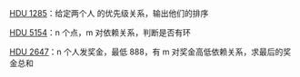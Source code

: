 [HDU 1285](https://github.com/Hapoa/Accepted/blob/master/26%20-%20%E6%8B%93%E6%89%91%E6%8E%92%E5%BA%8F/001%20-%20HDU%201285.md)：给定两个人
的优先级关系，输出他们的排序

[HDU 5154](https://github.com/Hapoa/Accepted/blob/master/26%20-%20%E6%8B%93%E6%89%91%E6%8E%92%E5%BA%8F/002%20-%20HDU%205154.md)：n 个点，m 对依赖关系，判断是否有环

[HDU 2647](https://github.com/Hapoa/Accepted/blob/master/26%20-%20%E6%8B%93%E6%89%91%E6%8E%92%E5%BA%8F/003%20-%20HDU%202647.md)：n 个人发奖金，最低 888，有 m 对奖金高低依赖关系，求最后的奖金总和








